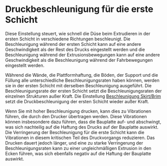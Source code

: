 Druckbeschleunigung für die erste Schicht
====
Diese Einstellung steuert, wie schnell die Düse beim Extrudieren in der ersten Schicht in verschiedene Richtungen beschleunigt. Die Beschleunigung während der ersten Schicht kann auf eine andere Geschwindigkeit als der Rest des Drucks eingestellt werden und die Beschleunigung während der Extrusionsbewegungen kann auf eine andere Geschwindigkeit als die Beschleunigung während der Fahrbewegungen eingestellt werden.

Während die Wände, die Plattformhaftung, die Böden, der Support und die Füllung alle unterschiedliche Beschleunigungsraten haben können, werden sie in der ersten Schicht mit derselben Beschleunigung ausgeführt. Die Beschleunigungsrate der ersten Schicht setzt die Beschleunigungsraten der einzelnen Strukturen außer Kraft. Die Einstellung [Beschleunigung Skirt/Brim](acceleration_skirt_brim.md) setzt die Druckbeschleunigung der ersten Schicht wieder außer Kraft.

Wenn Sie mit hoher Beschleunigung drucken, kann dies zu Vibrationen führen, die durch den Drucker übertragen werden. Diese Vibrationen können insbesondere dazu führen, dass die Bauplatte auf- und abschwingt, was sich nachteilig auf die Haftung des Drucks auf der Bauplatte auswirkt. Die Verringerung der Beschleunigung für die erste Schicht kann die Vibrationen in diesem kritischen Teil des Druckvorgangs reduzieren. Das Drucken dauert jedoch länger, und eine zu starke Verringerung der Beschleunigungsraten kann zu einer ungleichmäßigen Extrusion in den Ecken führen, was sich ebenfalls negativ auf die Haftung der Bauplatte auswirkt.